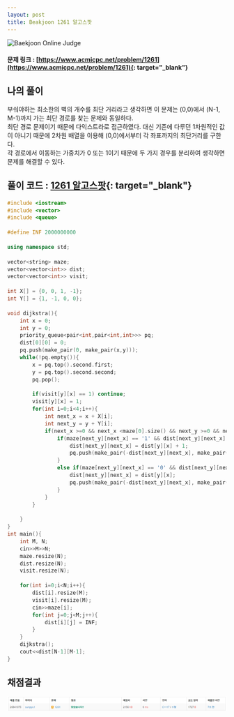 ```yaml
---
layout: post
title: Beakjoon 1261 알고스팟
---
```


![Baekjoon Online Judge](https://onlinejudgeimages.s3-ap-northeast-1.amazonaws.com/images/boj-og-1200.png)

#### 문제 링크 : [https://www.acmicpc.net/problem/1261](https://www.acmicpc.net/problem/1261){: target="_blank"}


## 나의 풀이   
부숴야하는 최소한의 벽의 개수를 최단 거리라고 생각하면 이 문제는 (0,0)에서 (N-1, M-1)까지 가는 최단 경로를 찾는 문제와 동일하다.                
최단 경로 문제이기 때문에 다익스트라로 접근하였다. 대신 기존에 다루던 1차원적인 값이 아니기 때문에 2차원 배열을 이용해 (0,0)에서부터 각 좌표까지의 최단거리를 구한다.                       
각 경로에서 이동하는 가중치가 0 또는 1이기 때문에 두 가지 경우를 분리하여 생각하면 문제를 해결할 수 있다.               


## 풀이 코드 : [1261 알고스팟](https://github.com/sun-pyo/algorithm/blob/main/Beakjoon/1261.cpp){: target="_blank"}

```c++
#include <iostream>
#include <vector>
#include <queue>

#define INF 2000000000

using namespace std;

vector<string> maze;
vector<vector<int>> dist;
vector<vector<int>> visit;

int X[] = {0, 0, 1, -1};
int Y[] = {1, -1, 0, 0};

void dijkstra(){
    int x = 0;
    int y = 0;
    priority_queue<pair<int,pair<int,int>>> pq;
    dist[0][0] = 0;
    pq.push(make_pair(0, make_pair(x,y)));
    while(!pq.empty()){
        x = pq.top().second.first;
        y = pq.top().second.second;
        pq.pop();

        if(visit[y][x] == 1) continue;
        visit[y][x] = 1;
        for(int i=0;i<4;i++){
            int next_x = x + X[i];
            int next_y = y + Y[i];
            if(next_x >=0 && next_x <maze[0].size() && next_y >=0 && next_y < maze.size() && visit[next_y][next_x] == 0){
                if(maze[next_y][next_x] == '1' && dist[next_y][next_x] > dist[y][x] + 1){
                    dist[next_y][next_x] = dist[y][x] + 1;
                    pq.push(make_pair(-dist[next_y][next_x], make_pair(next_x, next_y)));
                }   
                else if(maze[next_y][next_x] == '0' && dist[next_y][next_x] > dist[y][x]){
                    dist[next_y][next_x] = dist[y][x];
                    pq.push(make_pair(-dist[next_y][next_x], make_pair(next_x, next_y)));
                }
            }
        }
        
    }
}
int main(){
    int M, N;
    cin>>M>>N;
    maze.resize(N);
    dist.resize(N);
    visit.resize(N);
    
    for(int i=0;i<N;i++){
        dist[i].resize(M);
        visit[i].resize(M);
        cin>>maze[i];
        for(int j=0;j<M;j++){
            dist[i][j] = INF;
        }
    }
    dijkstra();
    cout<<dist[N-1][M-1];
}
```


## 채점결과
![49993](\algorithm\img\beakjoon_1261.PNG)